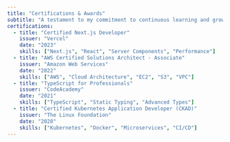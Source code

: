 ```yaml
---
title: "Certifications & Awards"
subtitle: "A testament to my commitment to continuous learning and growth."
certifications:
  - title: "Certified Next.js Developer"
    issuer: "Vercel"
    date: "2023"
    skills: ["Next.js", "React", "Server Components", "Performance"]
  - title: "AWS Certified Solutions Architect - Associate"
    issuer: "Amazon Web Services"
    date: "2022"
    skills: ["AWS", "Cloud Architecture", "EC2", "S3", "VPC"]
  - title: "TypeScript for Professionals"
    issuer: "CodeAcademy"
    date: "2021"
    skills: ["TypeScript", "Static Typing", "Advanced Types"]
  - title: "Certified Kubernetes Application Developer (CKAD)"
    issuer: "The Linux Foundation"
    date: "2020"
    skills: ["Kubernetes", "Docker", "Microservices", "CI/CD"]
---
```

